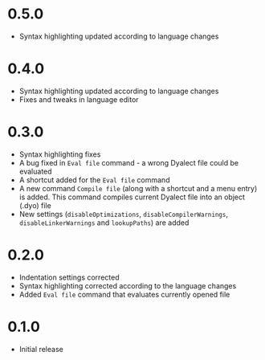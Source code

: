 # 0.5.0
* Syntax highlighting updated according to language changes

# 0.4.0
* Syntax highlighting updated according to language changes
* Fixes and tweaks in language editor

# 0.3.0
* Syntax highlighting fixes
* A bug fixed in `Eval file` command - a wrong Dyalect file could be evaluated
* A shortcut added for the `Eval file` command
* A new command `Compile file` (along with a shortcut and a menu entry) is added. This command compiles current Dyalect file into an object (.dyo) file
* New settings (`disableOptimizations`, `disableCompilerWarnings`, `disableLinkerWarnings` and `lookupPaths`) are added

# 0.2.0
* Indentation settings corrected
* Syntax highlighting corrected according to the language changes
* Added `Eval file` command that evaluates currently opened file

# 0.1.0
* Initial release